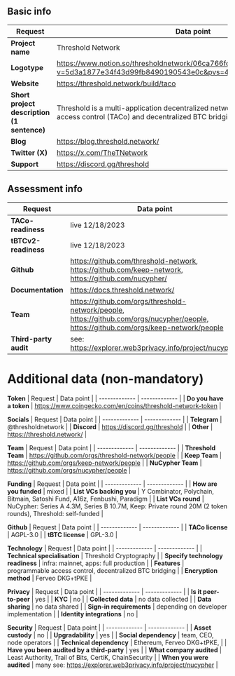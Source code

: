## Basic info

| Request  | Data point | 
| ------------- | ------------- |
| **Project name**  | Threshold Network |
| **Logotype**  | https://www.notion.so/thresholdnetwork/06ca766fc2cd402ab99bfe952a41c5af?v=5d3a1877e34f43d99fb8490190543e0c&pvs=4 |
| **Website**  | https://threshold.network/build/taco |
| **Short project description (1 sentence)** | Threshold is a multi-application decentralized network offering programmable access control (TACo) and decentralized BTC bridging (tBTC) |
| **Blog** | https://blog.threshold.network/ |
| **Twitter (X)** | https://x.com/TheTNetwork |
| **Support** | https://discord.gg/threshold |

## Assessment info

| Request  | Data point | 
| ------------- | ------------- |
| **TACo-readiness** | live 12/18/2023 |
| **tBTCv2-readiness** | live 12/18/2023 |
| **Github**  | https://github.com/threshold-network, https://github.com/keep-network, https://github.com/nucypher/ |
| **Documentation**  | https://docs.threshold.network/ |
| **Team**  | https://github.com/orgs/threshold-network/people, https://github.com/orgs/nucypher/people, https://github.com/orgs/keep-network/people |
| **Third-party audit**  | see: https://explorer.web3privacy.info/project/nucypher |


# Additional data (non-mandatory)

**Token**
| Request  | Data point | 
| ------------- | ------------- |
| **Do you have a token** | https://www.coingecko.com/en/coins/threshold-network-token |

**Socials**
| Request  | Data point | 
| ------------- | ------------- |
| **Telegram** | @thresholdnetwork |
| **Discord** | https://discord.gg/threshold |
| **Other** | https://threshold.network/ |

**Team**
| Request  | Data point | 
| ------------- | ------------- |
| **Threshold Team** | https://github.com/orgs/threshold-network/people | 
| **Keep Team** | https://github.com/orgs/keep-network/people |
| **NuCypher Team** | https://github.com/orgs/nucypher/people |

**Funding**
| Request  | Data point | 
| ------------- | ------------- |
| **How are you funded**  | mixed | 
| **List VCs backing you**  | Y Combinator, Polychain, Bitmain, Satoshi Fund, A16z, Fenbushi, Paradigm |
| **List VCs round**  | NuCypher: Series A 4.3M, Series B 10.7M, Keep: Private round 20M (2 token rounds), Threshold: self-funded | 

**Github**
| Request  | Data point | 
| ------------- | ------------- |
| **TACo license**  | AGPL-3.0 |
| **tBTC license**  | GPL-3.0 |

**Technology**
| Request  | Data point | 
| ------------- | ------------- |
| **Technical specialisation**  | Threshold Cryptography | 
| **Specify technology readiness**  | infra: mainnet, apps: full production | 
| **Features**  | programmable access control, decentralized BTC bridging  | 
| **Encryption method**  | Ferveo DKG+tPKE  | 

**Privacy**
| Request  | Data point | 
| ------------- | ------------- |
| **Is it peer-to-peer**  | yes | 
| **KYC**  | no |
| **Collected data**  | no data collected |
| **Data sharing** | no data shared |
| **Sign-in requirements** | depending on developer implementation |
| **Identity integrations** | no |

**Security**
| Request  | Data point | 
| ------------- | ------------- |
| **Asset custody** | no | 
| **Upgradability**  | yes |
| **Social dependency**  | team, CEO, node operators |
| **Technical dependency** | Ethereum, Ferveo DKG+tPKE,  |
| **Have you been audited by a third-party** | yes |
| **What company audited** | Least Authority, Trail of Bits, CertiK, ChainSecurity |
| **When you were audited** | many see: https://explorer.web3privacy.info/project/nucypher |

